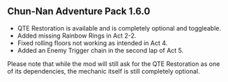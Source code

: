 ## Chun-Nan Adventure Pack 1.6.0

- QTE Restoration is available and is completely optional and toggleable.
- Added missing Rainbow Rings in Act 2-2.
- Fixed rolling floors not working as intended in Act 4.
- Added an Enemy Trigger chain in the second lap of Act 5.

Please note that while the mod will still ask for the QTE Restoration as one of its dependencies, the mechanic itself is still completely optional.